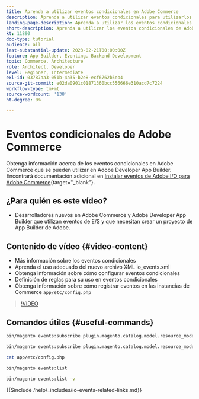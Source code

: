 ```yaml
---
title: Aprenda a utilizar eventos condicionales en Adobe Commerce
description: Aprenda a utilizar eventos condicionales para utilizarlos en Adobe Developer App Builder.
landing-page-description: Aprenda a utilizar los eventos condicionales de Adobe Commerce.
short-description: Aprenda a utilizar los eventos condicionales de Adobe Commerce.
kt: 11890
doc-type: tutorial
audience: all
last-substantial-update: 2023-02-21T00:00:00Z
feature: App Builder, Eventing, Backend Development
topic: Commerce, Architecture
role: Architect, Developer
level: Beginner, Intermediate
exl-id: 03787aa3-051b-4a35-b2e8-ecf6762b5eb4
source-git-commit: e02da0901c01871360bcc556666e310acd7c7224
workflow-type: tm+mt
source-wordcount: '138'
ht-degree: 0%

---
```


# Eventos condicionales de Adobe Commerce

Obtenga información acerca de los eventos condicionales en Adobe Commerce que se pueden utilizar en Adobe Developer App Builder. Encontrará documentación adicional en [Instalar eventos de Adobe I/O para Adobe Commerce](https://developer.adobe.com/commerce/extensibility/events/conditional-events/){target="_blank"}.

## ¿Para quién es este vídeo?

* Desarrolladores nuevos en Adobe Commerce y Adobe Developer App Builder que utilizan eventos de E/S y que necesitan crear un proyecto de App Builder de Adobe.

## Contenido de vídeo {#video-content}

* Más información sobre los eventos condicionales
* Aprenda el uso adecuado del nuevo archivo XML io_events.xml
* Obtenga información sobre cómo configurar eventos condicionales
* Definición de reglas para su uso en eventos condicionales
* Obtenga información sobre cómo registrar eventos en las instancias de Commerce `app/etc/config.php`

>[!VIDEO](https://video.tv.adobe.com/v/3419798?quality=12&learn=on&captions=spa)

## Comandos útiles {#useful-commands}

```bash
bin/magento events:subscribe plugin.magento.catalog.model.resource_model.product.save --fields=sku --fields=qty --fields=category_id

bin/magento events:subscribe plugin.magento.catalog.model.resource_model.product.save_low_stock --parent=plugin.magento.catalog.model.resource_model.product.save --fields=sku --fields=qty --fields=category_id --rules="qty|lessThan|20" --rules="category_id|in|3,4,5"

cat app/etc/config.php

bin/magento events:list

bin/magento events:list -v
```

{{$include /help/_includes/io-events-related-links.md}}
